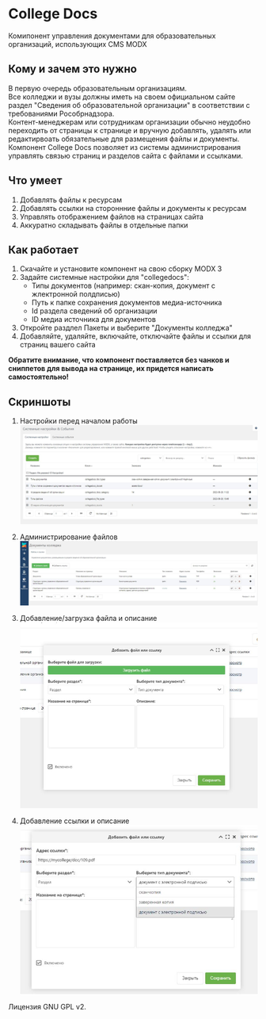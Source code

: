# College Docs

Комипонент управления документами для образовательных организаций, использующих CMS MODX

## Кому и зачем это нужно
В первую очередь образовательным организациям.  
Все колледжи и вузы должны иметь на своем официальном сайте раздел "Сведения об образовательной организации" в соответствии с требованиями Рособрнадзора.  
Контент-менеджерам или сотрудникам организации обычно неудобно переходить от страницы к странице и вручную добавлять, удалять или редактирвоать обязательные для размещения файлы и документы.  
Компонент College Docs позволяет из системы администрирования управлять связью страниц и разделов сайта с файлами и ссылками.

## Что умеет
1. Добавлять файлы к ресурсам
2. Добавлять ссылки на стороннние файлы и документы к ресурсам
3. Управлять отображением файлов на страницах сайта
4. Аккуратно складывать файлы в отдельные папки

## Как работает
1. Скачайте и установите компонент на свою сборку MODX 3
2. Задайте системные настройки для "collegedocs":
   - Типы документов (например: скан-копия, документ с жлектронной полдписью)
   - Путь к папке сохранения документов медиа-источника
   - Id раздела сведений об организации
   - ID медиа источника для документов
3. Откройте раздлел Пакеты и выберите "Документы колледжа"
4. Добавляйте, удаляйте, включайте, отключайте файлы и ссылки для страниц вашего сайта

**Обратите внимание, что компонент поставляется без чанков и сниппетов для вывода на странице, их придется написать самостоятельно!**

## Скриншоты

1. Настройки перед началом работы
   ![настройки](./img/settings.JPG)

2. Администрирование файлов  
   ![управление файлами в системе администрирования](./img/main.JPG)

3. Добавление/загрузка файла и описание
   ![добавление файла](./img/add.JPG)

4. Добавление ссылки и описание
   ![добавление ссылки](./img/addLInk.JPG)

Лицензия GNU GPL v2.